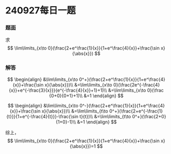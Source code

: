 # 240927每日一题

### 题面

求
$$
\lim\limits_{x\to 0}(\frac{2+e^\frac{1}{x}}{1+e^\frac{4}{x}}+\frac{\sin x}{\abs{x}})
$$

### 解答

$$
\begin{align}
&\lim\limits_{x\to 0^+}(\frac{2+e^\frac{1}{x}}{1+e^\frac{4}{x}}+\frac{\sin x}{\abs{x}})\\
&=\lim\limits_{x\to 0}(\frac{2e^{-\frac{4}{x}}+e^{-\frac{3}{x}}}{e^{-\frac{4}{x}}+1}+1)\\
&=\lim\limits_{x\to 0}(\frac {0+0}{0+1}+1)\\
&=1
\end{align}
$$

$$
\begin{align}
&\lim\limits_{x\to 0^-}(\frac{2+e^\frac{1}{x}}{1+e^\frac{4}{x}}+\frac{\sin x}{\abs{x}})\\
&=\lim\limits_{t\to 0^+}(\frac{2+e^{-\frac{1}{t}}}{1+e^{-\frac{4}{t}}}-\frac{\sin t}{t})\\
&=\lim\limits_{t\to 0^+}(\frac{2+0}{1+0}-1)\\
&=1
\end{align}
$$

综上，
$$
\lim\limits_{x\to 0}(\frac{2+e^\frac{1}{x}}{1+e^\frac{4}{x}}+\frac{\sin x}{\abs{x}})=1
$$
